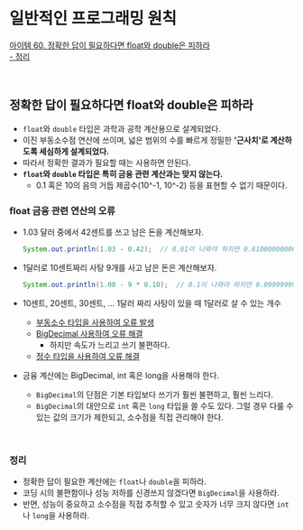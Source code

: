 # 일반적인 프로그래밍 원칙

[아이템 60. 정확한 답이 필요하다면 float와 double은 피하라](#정확한-답이-필요하다면-float와-double은-피하라)  
[- 정리](#정리)  

<br>

## 정확한 답이 필요하다면 float와 double은 피하라
- `float`와 `double` 타입은 과학과 공학 계산용으로 설계되었다.
- 이진 부동소수점 연산에 쓰이며, 넓은 범위의 수를 빠르게 정밀한 **'근사치'로 계산하도록 세심하게 설계되었다.**
- 따라서 정확한 결과가 필요할 때는 사용하면 안된다. 
- **`float`와 `double` 타입은 특히 금융 관련 계산과는 맞지 않는다.**
  - 0.1 혹은 10의 음의 거듭 제곱수(10^-1, 10^-2) 등을 표현할 수 없기 때문이다.

### float 금융 관련 연산의 오류
- 1.03 달러 중에서 42센트를 쓰고 남은 돈을 계산해보자.
  ```java
  System.out.println(1.03 - 0.42);  // 0.61이 나와야 하지만 0.6100000000000001이 나옴
  ```

- 1달러로 10센트짜리 사탕 9개를 사고 남은 돈은 계산해보자.
  ```java
  System.out.println(1.00 - 9 * 0.10);  // 0.1이 나와야 하지만 0.09999999999999998이 나옴
  ```

- 10센트, 20센트, 30센트, ... 1달러 짜리 사탕이 있을 때 1달러로 살 수 있는 개수
  - [부동소수 타입을 사용하여 오류 발생](../../src/main/java/study/heejin/chapter9/item60/DoubleChange.java)
  - [BigDecimal 사용하여 오류 해결](../../src/main/java/study/heejin/chapter9/item60/BigDecimalChange.java) 
    - 하지만 속도가 느리고 쓰기 불편하다.
  - [정수 타입을 사용하여 오류 해결](../../src/main/java/study/heejin/chapter9/item60/IntChange.java)


- 금융 계산에는 BigDecimal, int 혹은 long을 사용해야 한다.
  - `BigDecimal`의 단점은 기본 타입보다 쓰기가 훨씬 불편하고, 훨씬 느리다.
  - `BigDecimal`의 대안으로 `int` 혹은 `long` 타입을 쓸 수도 있다. 그럴 경우 다룰 수 있는 값의 크기가 제한되고, 소수점을 직접 관리해야 한다.


<br>

### 정리
- 정확한 답이 필요한 계산에는 `float`나 `double`을 피하라.
- 코딩 시의 불편함이나 성능 저하를 신경쓰지 않겠다면 `BigDecimal`을 사용하라.
- 반면, 성능이 중요하고 소수점을 직접 추적할 수 있고 숫자가 너무 크지 않다면 `int`나 `long`을 사용하라.





<br>

